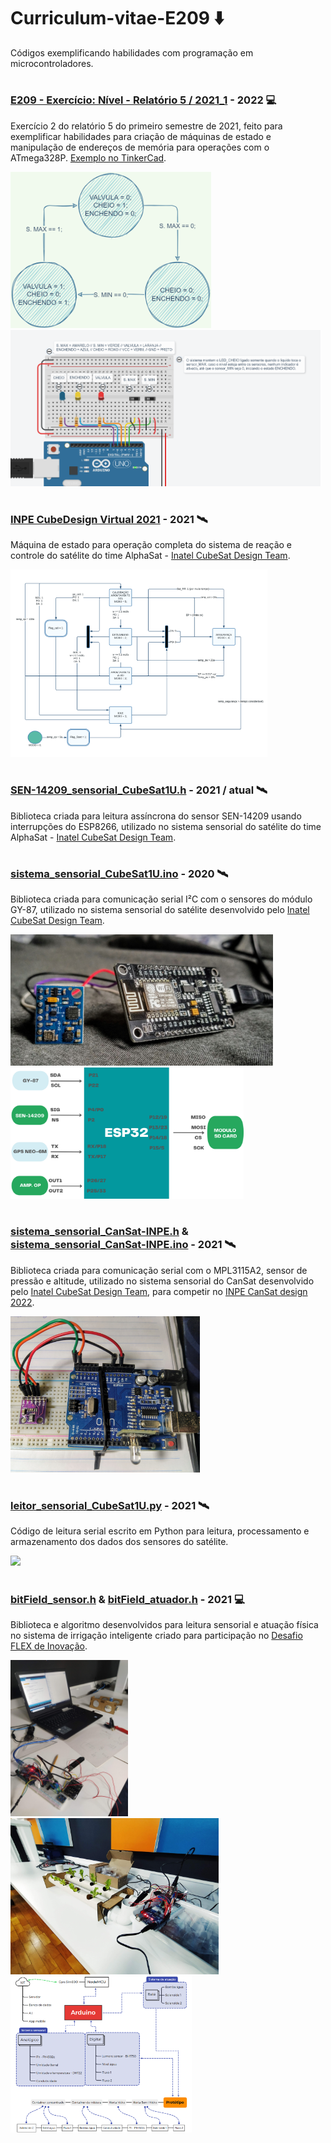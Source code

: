 # Curriculum-vitae-E209 ⬇️
Códigos exemplificando habilidades com programação em microcontroladores.

#
### [E209 - Exercício: Nível - Relatório 5 / 2021_1](https://github.com/DIEGOVZK/Complemento_Curriculum-vitae/blob/main/EXEMPLO_REL5_EX2/ControleN%C3%ADvel_Arduino.c) - 2022 💻
Exercício 2 do relatório 5 do primeiro semestre de 2021, feito para exemplificar habilidades para criação de máquinas de estado e manipulação de endereços de memória para operações com o ATmega328P. [Exemplo no TinkerCad](https://www.tinkercad.com/things/k90WWUg5Umw-e209-rel-5-exemplo-2).

<p float="left">
  <img src="https://github.com/DIEGOVZK/Complemento_Curriculum-vitae/blob/main/imgs/diagrama_rel5_e209_example.png" height="250">
  <img src="https://github.com/DIEGOVZK/Complemento_Curriculum-vitae/blob/main/imgs/execu%C3%A7%C3%A3o_rel5_e209_example2.png" height="250">
</p>

#
### [INPE CubeDesign Virtual 2021](http://www.inpe.br/cubedesign/2021/) - 2021 🛰️
Máquina de estado para operação completa do sistema de reação e controle do satélite do time AlphaSat - [Inatel CubeSat Design Team](https://inatel.br/csilab/teams/cubesat-design-team). 

<img src="https://github.com/DIEGOVZK/Complemento_Curriculum-vitae/blob/main/imgs/Diagrama%20de%20Estado%20INPE%20VIRTUAL%20(1).png" height="300">

#
### [SEN-14209_sensorial_CubeSat1U.h](https://github.com/DIEGOVZK/Complemento_Curriculum-vitae/blob/main/sistema_sensorial_CubeSat1U/SEN-14209_sensorial_CubeSat1U.h) - 2021 / atual 🛰️
Biblioteca criada para leitura assíncrona do sensor SEN-14209 usando interrupções do ESP8266, utilizado no sistema sensorial do satélite do time AlphaSat - [Inatel CubeSat Design Team](https://inatel.br/csilab/teams/cubesat-design-team). 

#
### [sistema_sensorial_CubeSat1U.ino](https://github.com/DIEGOVZK/Complemento_Curriculum-vitae/blob/main/sistema_sensorial_CubeSat1U/sistema_sensorial_CubeSat1U.ino) - 2020 🛰️
Biblioteca criada para comunicação serial I²C com o sensores do módulo GY-87, utilizado no sistema sensorial do satélite desenvolvido pelo [Inatel CubeSat Design Team](https://inatel.br/csilab/teams/cubesat-design-team).

<p float="left">
  <img src="https://github.com/DIEGOVZK/Complemento_Curriculum-vitae/blob/main/imgs/IMG_20220101_105409_1.jpg" height="210">
  <img src="https://github.com/DIEGOVZK/Complemento_Curriculum-vitae/blob/main/imgs/Esquem%C3%A1tico%20de%20conex%C3%B5es.png" height="210">
</p>

#
### [sistema_sensorial_CanSat-INPE.h](https://github.com/DIEGOVZK/Complemento_Curriculum-vitae/blob/main/sistema_sensorial_CanSat-INPE/sistema_sensorial_CanSat-INPE.h) & [sistema_sensorial_CanSat-INPE.ino](https://github.com/DIEGOVZK/Complemento_Curriculum-vitae/blob/main/sistema_sensorial_CanSat-INPE/sistema_sensorial_CanSat-INPE.ino) - 2021 🛰️
Biblioteca criada para comunicação serial com o MPL3115A2, sensor de pressão e altitude, utilizado no sistema sensorial do CanSat desenvolvido pelo [Inatel CubeSat Design Team](https://inatel.br/csilab/teams/cubesat-design-team), para competir no [INPE CanSat design 2022](http://www3.inpe.br/cubedesign/2022/).

<img src="https://github.com/DIEGOVZK/Complemento_Curriculum-vitae/blob/main/imgs/IMG_20210811_222827.jpg" height="250">

#
### [leitor_sensorial_CubeSat1U.py](https://github.com/DIEGOVZK/Complemento_Curriculum-vitae/blob/main/leitor_sensorial_CubeSat1U/leitor_sensorial_CubeSat1U.py) - 2021 🛰️
Código de leitura serial escrito em Python para leitura, processamento e armazenamento dos dados dos sensores do satélite.

<img src="https://github.com/DIEGOVZK/Complemento_Curriculum-vitae/blob/main/imgs/gif%20CubeSat.gif" height="400">

#
### [bitField_sensor.h](https://github.com/DIEGOVZK/Complemento_Curriculum-vitae/blob/main/bitField/bitField_sensor.h) & [bitField_atuador.h](https://github.com/DIEGOVZK/Complemento_Curriculum-vitae/blob/main/bitField/bitField_atuador.h) - 2021 💻
Biblioteca e algoritmo desenvolvidos para leitura sensorial e atuação física no sistema de irrigação inteligente criado para participação no [Desafio FLEX de Inovação](https://desafioinovacao.com/desafios/desafio-flex-inovacao).

<p float="left">
  <img src="https://github.com/DIEGOVZK/Complemento_Curriculum-vitae/blob/main/imgs/IMG_20210827_173933.jpg" height="250">
  <img src="https://github.com/DIEGOVZK/Complemento_Curriculum-vitae/blob/main/imgs/IMG_20210901_180547.jpg" height="250">
  <img src="https://github.com/DIEGOVZK/Complemento_Curriculum-vitae/blob/main/imgs/Diagrama%20de%20blocos%20BitField.png" height="250">
</p>
